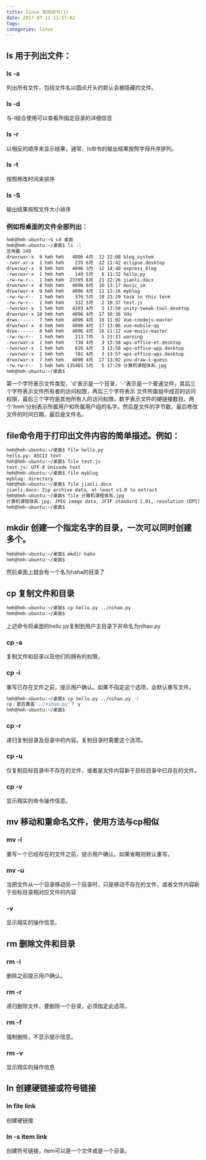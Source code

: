 ```yaml
---
title: linux 常用命令(1)
date: 2017-07-11 11:57:02
tags:
categories: linux
---
```

## ls  用于列出文件：
### ls -a
列出所有文件，包括文件名以圆点开头的默认会被隐藏的文件。
### ls -d
与-l结合使用可以查看所指定目录的详细信息
### ls -r
以相反的顺序来显示结果，通常，ls命令的输出结果按照字母升序排列。<!--more-->
### ls -t
按照修改时间来排序
### ls -S
输出结果按照文件大小排序
### 例如将桌面的文件全部列出：
```bash
hmh@hmh-ubuntu:~$ cd 桌面
hmh@hmh-ubuntu:~/桌面$ ls -l
总用量 240
drwxrwxr-x  9 hmh hmh   4096 4月  12 22:08 blog_system
-rwxr-xr-x  1 hmh hmh    235 6月  22 21:42 eclipse.desktop
drwxrwxr-x  8 hmh hmh   4096 3月  12 14:40 express_blog
-rwxrwxr-x  1 hmh hmh    149 5月   6 11:32 hello.py
-rw-rw-r--  1 hmh hmh  23395 6月  21 22:26 jianli.docx
drwxrwxr-x  8 hmh hmh   4096 6月  16 13:17 music_im
drwxrwxr-x  9 hmh hmh   4096 4月  11 13:16 myblog
-rw-rw-r--  1 hmh hmh    376 5月  10 23:29 task in this term
-rw-rw-r--  1 hmh hmh    332 5月   2 18:37 test.js
-rwxrwxr-x  1 hmh hmh   4203 4月   3 13:58 unity-tweak-tool.desktop
drwxrwxr-x 10 hmh hmh   4096 4月  17 16:36 Vdo
drwx------  7 hmh hmh   4096 4月  16 11:02 Vue-cnodejs-master
drwxrwxr-x  8 hmh hmh   4096 4月  17 13:06 vue-mobile-qq
drwx------  8 hmh hmh   4096 4月  16 21:12 vue-music-master
-rw-rw-r--  1 hmh hmh    213 7月   5 23:23 warning
-rwxrwxr-x  1 hmh hmh    738 4月   3 13:58 wps-office-et.desktop
-rwxrwxr-x  1 hmh hmh    826 4月   3 13:58 wps-office-wpp.desktop
-rwxrwxr-x  1 hmh hmh    781 4月   3 13:57 wps-office-wps.desktop
drwxrwxr-x  7 hmh hmh   4096 4月  17 13:02 you-draw-i-guess
-rw-rw-r--  1 hmh hmh 135465 5月   5 17:29 计算机课程体系.jpg
hmh@hmh-ubuntu:~/桌面$ 
```
第一个字符表示文件类型，'d'表示是一个目录，'-'表示是一个普通文件，其后三个字符表示文件所有者的访问权限，再后三个字符表示
文件所属组中成员的访问权限，最后三个字符是其他所有人的访问权限。数字表示文件的硬链接数目。两个'hmh'分别表示所属用户和所属用户组的名字。然后是文件的字节数，最后修改文件的时间日期，最后是文件名。
## file命令用于打印出文件内容的简单描述。例如：
```bash
hmh@hmh-ubuntu:~/桌面$ file hello.py
hello.py: ASCII text
hmh@hmh-ubuntu:~/桌面$ file test.js
test.js: UTF-8 Unicode text
hmh@hmh-ubuntu:~/桌面$ file myblog
myblog: directory
hmh@hmh-ubuntu:~/桌面$ file jianli.docx
jianli.docx: Zip archive data, at least v1.0 to extract
hmh@hmh-ubuntu:~/桌面$ file 计算机课程体系.jpg
计算机课程体系.jpg: JPEG image data, JFIF standard 1.01, resolution (DPI), density 96x96, segment length 16, baseline, precision 8, 1293x740, frames 3
hmh@hmh-ubuntu:~/桌面$ 
```
## mkdir 创建一个指定名字的目录，一次可以同时创建多个。
```bash
hmh@hmh-ubuntu:~/桌面$ mkdir haha
hmh@hmh-ubuntu:~/桌面$ 
```
然后桌面上就会有一个名为haha的目录了
## cp 复制文件和目录
```bash
hmh@hmh-ubuntu:~/桌面$ cp hello.py ../nihao.py
hmh@hmh-ubuntu:~/桌面$ 
```
上述命令将桌面的hello.py复制到用户主目录下并命名为nihao.py
### cp -a
复制文件和目录以及他们的拥有的权限。
### cp -i
重写已存在文件之前，提示用户确认。如果不指定这个选项，会默认重写文件。
```bash
hmh@hmh-ubuntu:~/桌面$ cp hello.py ../nihao.py -i
cp：是否覆盖'../nihao.py'？ y
hmh@hmh-ubuntu:~/桌面$ 
```
### cp -r
递归复制目录及目录中的内容。复制目录时需要这个选项。
### cp -u
仅复制目标目录中不存在的文件，或者是文件内容新于目标目录中已存在的文件。
### cp -v
显示翔实的命令操作信息。
## mv 移动和重命名文件，使用方法与cp相似
### mv -i 
重写一个已经存在的文件之前，提示用户确认。如果省略则默认重写。
### mv -u
当把文件从一个目录移动另一个目录时，只是移动不存在的文件，或者文件内容新于目标目录相对应文件的内容
### -v
显示翔实的操作信息。

## rm 删除文件和目录
### rm -i
删除之前提示用户确认。
### rm -r
递归删除文件，要删除一个目录，必须指定此选项。
### rm -f
强制删除，不显示提示信息。
### rm -v
显示翔实的操作信息
## ln 创建硬链接或符号链接
### ln file link
创建硬链接
### ln -s item link
创建符号链接，item可以是一个文件或是一个目录。

